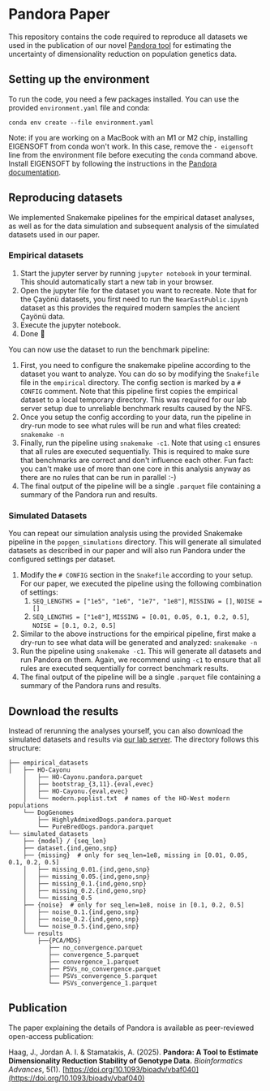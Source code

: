 # Pandora Paper

This repository contains the code required to reproduce all datasets we used in the publication of our
novel [Pandora tool](https://github.com/tschuelia/Pandora.git) for estimating the uncertainty of dimensionality
reduction on population genetics data.

## Setting up the environment

To run the code, you need a few packages installed. You can use the provided `environment.yaml` file and conda:

```
conda env create --file environment.yaml
```

Note: if you are working on a MacBook with an M1 or M2 chip, installing EIGENSOFT from conda won't work.
In this case, remove the `- eigensoft` line from the environment file before executing the `conda` command above.
Install EIGENSOFT by following the instructions in
the [Pandora documentation](https://pandorageno.readthedocs.io/en/latest/install.html#installing-eigensoft-on-macbooks-with-m1-m2-chips).

## Reproducing datasets

We implemented Snakemake pipelines for the empirical dataset analyses, as well as for the data simulation and subsequent
analysis of the simulated datasets used in our paper.

### Empirical datasets

1. Start the jupyter server by running `jupyter notebook` in your terminal. This should automatically start a new tab in
   your browser.
2. Open the jupyter file for the dataset you want to recreate. Note that for the Çayönü datasets, you
   first need to run the `NearEastPublic.ipynb` dataset as this provides the required modern samples the ancient
   Çayönü data.
3. Execute the jupyter notebook.
4. Done 🙂

You can now use the dataset to run the benchmark pipeline:

1. First, you need to configure the snakemake pipeline according to the dataset you want to analyze. You can do so by
   modifying the `Snakefile` file in the `empirical` directory. The config section is marked by a `# CONFIG` comment.
   Note that this pipeline first copies the empirical dataset to a local temporary directory. This was required for our
   lab server setup due to unreliable benchmark results caused by the NFS.
2. Once you setup the config according to your data, run the pipeline in dry-run mode to see what rules will be run and
   what files created: `snakemake -n`
3. Finally, run the pipeline using `snakemake -c1`. Note that using `c1` ensures that all rules are executed
   sequentially. This is required to make sure that benchmarks are correct and don't influence each other. Fun fact: you
   can't make use of more than one core in this analysis anyway as there are no rules that can be run in parallel :-)
4. The final output of the pipeline will be a single `.parquet` file containing a summary of the Pandora run and
   results.

### Simulated Datasets

You can repeat our simulation analysis using the provided Snakemake pipeline in the `popgen_simulations` directory.
This will generate all simulated datasets as described in our paper and will also run Pandora under the configured
settings per dataset.

1. Modify the `# CONFIG` section in the `Snakefile` according to your setup. For our paper, we executed the pipeline
   using the following combination of settings:
    1. `SEQ_LENGTHS = ["1e5", "1e6", "1e7", "1e8"]`, `MISSING = []`, `NOISE = []`
    2. `SEQ_LENGTHS = ["1e8"]`, `MISSING = [0.01, 0.05, 0.1, 0.2, 0.5]`, `NOISE = [0.1, 0.2, 0.5]`
2. Similar to the above instructions for the empirical pipeline, first make a dry-run to see what data will be generated
   and analyzed: `snakemake -n`
3. Run the pipeline using `snakemake -c1`. This will generate all datasets and run Pandora on them. Again, we recommend
   using `-c1` to ensure that all rules are executed sequentially for correct benchmark results.
4. The final output of the pipeline will be a single `.parquet` file containing a summary of the Pandora runs and
   results.


## Download the results

Instead of rerunning the analyses yourself, you can also download the simulated datasets and results
via [our lab server](https://cme.h-its.org/exelixis/material/Pandora_supplementary_data.tar.gz).
The directory follows this structure:

```text
├── empirical_datasets 
│   ├── HO-Cayonu
    │   ├── HO-Cayonu.pandora.parquet
    │   ├── bootstrap_{3,11}.{eval,evec}
    │   ├── HO-Cayonu.{eval,evec}
    │   └── modern.poplist.txt  # names of the HO-West modern populations
    └── DogGenomes
        ├── HighlyAdmixedDogs.pandora.parquet
        └── PureBredDogs.pandora.parquet
└── simulated_datasets 
    ├── {model} / {seq_len}
    ├── dataset.{ind,geno,snp}
    ├── {missing}  # only for seq_len=1e8, missing in [0.01, 0.05, 0.1, 0.2, 0.5]
    │   ├── missing_0.01.{ind,geno,snp}
    │   ├── missing_0.05.{ind,geno,snp}
    │   ├── missing_0.1.{ind,geno,snp}
    │   ├── missing_0.2.{ind,geno,snp}
    │   └── missing_0.5
    ├── {noise}  # only for seq_len=1e8, noise in [0.1, 0.2, 0.5]
    │   ├── noise_0.1.{ind,geno,snp}
    │   ├── noise_0.2.{ind,geno,snp}
    │   └── noise_0.5.{ind,geno,snp}
    └── results
        ├──{PCA/MDS}
           ├── no_convergence.parquet
           ├── convergence_5.parquet
           ├── convergence_1.parquet
           ├── PSVs_no_convergence.parquet
           ├── PSVs_convergence_5.parquet
           └── PSVs_convergence_1.parquet
```



## Publication

The paper explaining the details of Pandora is available as peer-reviewed open-access publication:

Haag, J., Jordan A. I. & Stamatakis, A. (2025). **Pandora: A Tool to Estimate Dimensionality Reduction Stability of Genotype Data.** *Bioinformatics Advances*, 5(1). [https://doi.org/10.1093/bioadv/vbaf040](https://doi.org/10.1093/bioadv/vbaf040)


